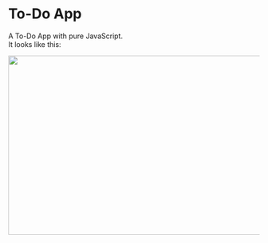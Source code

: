 # To-Do App

A To-Do App with pure JavaScript.<br>
It looks like this: 

<img src="https://user-images.githubusercontent.com/24686636/135158119-f0b0df46-d341-44b2-8c6b-9e784108a136.png" height="360px" width="600px">

